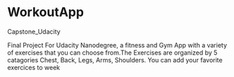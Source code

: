 # WorkoutApp
Capstone_Udacity

Final Project For Udacity Nanodegree, a fitness and Gym App with a variety of exercises that you can choose from.The Exercises are organized by 5 catagories Chest, Back, Legs, Arms, Shoulders. You can add your favorite exercices to week


